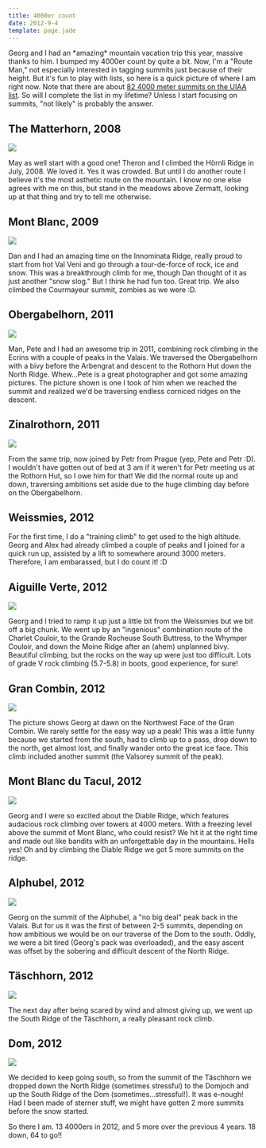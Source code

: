 ```yaml
---
title: 4000er count
date: 2012-9-4
template: page.jade
---
```


Georg and I had an \*amazing\* mountain vacation trip this year, massive
thanks to him. I bumped my 4000er count by quite a bit. Now, I'm a "Route
Man," not especially interested in tagging summits just because of their
height. But it's fun to play with lists, so here is a quick picture of
where I am right now. Note that there are about [82 4000 meter summits on the UIAA list](http://en.wikipedia.org/wiki/List_of_Alpine_four-thousanders).
So will I complete the list in my lifetime? Unless I start focusing on
summits, "not likely" is probably the answer.
  
  

## The Matterhorn, 2008
  
  
![](http://farm4.staticflickr.com/3265/2899564321_132e941822.jpg)
  
May as well start with a good one! Theron and I climbed the Hörnli Ridge
in July, 2008\. We loved it. Yes it was crowded. But until I do another
route I believe it's the most asthetic route on the mountain. I know no
one else agrees with me on this, but stand in the meadows above Zermatt,
looking up at that thing and try to tell me otherwise.
  
  

## Mont Blanc, 2009
  
  
![](http://farm4.staticflickr.com/3469/3808863100_9ca0b06c7e.jpg)
  
Dan and I had an amazing time on the Innominata Ridge, really proud to
start from hot Val Veni and go through a tour-de-force of rock, ice and
snow. This was a breakthrough climb for me, though Dan thought of it as
just another "snow slog." But I think he had fun too. Great trip. We also
climbed the Courmayeur summit, zombies as we were :D.
  
  

## Obergabelhorn, 2011
  
  
![](http://farm7.staticflickr.com/6015/5971440668_abe967086f.jpg)
  
Man, Pete and I had an awesome trip in 2011, combining rock climbing in
the Ecrins with a couple of peaks in the Valais. We traversed the Obergabelhorn
with a bivy before the Arbengrat and descent to the Rothorn Hut down the
North Ridge. Whew...Pete is a great photographer and got some amazing pictures.
The picture shown is one I took of him when we reached the summit and realized
we'd be traversing endless corniced ridges on the descent.
  
  

## Zinalrothorn, 2011
  
  
![](http://farm7.staticflickr.com/6134/5971462714_7da2ff7f37.jpg)
  
From the same trip, now joined by Petr from Prague (yep, Pete and Petr
:D). I wouldn't have gotten out of bed at 3 am if it weren't for Petr meeting
us at the Rothorn Hut, so I owe him for that! We did the normal route up
and down, traversing ambitions set aside due to the huge climbing day before
on the Obergabelhorn.
  
  

## Weissmies, 2012
  
  
For the first time, I do a "training climb" to get used to the high altitude.
Georg and Alex had already climbed a couple of peaks and I joined for a
quick run up, assisted by a lift to somewhere around 3000 meters. Therefore,
I am embarassed, but I do count it! :D
  
  

## Aiguille Verte, 2012
  
  
![](http://farm9.staticflickr.com/8284/7875672466_fa8b62bdf0.jpg)
  
Georg and I tried to ramp it up just a little bit from the Weissmies but
we bit off a big chunk. We went up by an "ingenious" combination route
of the Charlet Couloir, to the Grande Rocheuse South Buttress, to the Whymper
Couloir, and down the Moine Ridge after an (ahem) unplanned bivy. Beautiful
climbing, but the rocks on the way up were just too difficult. Lots of
grade V rock climbing (5.7-5.8) in boots, good experience, for sure!
  
  

## Gran Combin, 2012
  
  
![](http://farm8.staticflickr.com/7128/7875764290_4d7ab7a1cd.jpg)
  
The picture shows Georg at dawn on the Northwest Face of the Gran Combin.
We rarely settle for the easy way up a peak! This was a little funny because
we started from the south, had to climb up to a pass, drop down to the
north, get almost lost, and finally wander onto the great ice face. This
climb included another summit (the Valsorey summit of the peak).
  
  

## Mont Blanc du Tacul, 2012
  
  
![](http://farm9.staticflickr.com/8447/7875878604_d46042df46.jpg)
  
Georg and I were so excited about the Diable Ridge, which features audacious
rock climbing over towers at 4000 meters. With a freezing level above the
summit of Mont Blanc, who could resist? We hit it at the right time and
made out like bandits with an unforgettable day in the mountains. Hells
yes! Oh and by climbing the Diable Ridge we got 5 more summits on the ridge.
  
  

## Alphubel, 2012
  
  
![](http://farm8.staticflickr.com/7270/7875924544_596253de40.jpg)
  
Georg on the summit of the Alphubel, a "no big deal" peak back in the
Valais. But for us it was the first of between 2-5 summits, depending on
how ambitious we would be on our traverse of the Dom to the south. Oddly,
we were a bit tired (Georg's pack was overloaded), and the easy ascent
was offset by the sobering and difficult descent of the North Ridge.
  
  

## Täschhorn, 2012
  
  
![](http://farm9.staticflickr.com/8288/7875940820_1caec5ab31.jpg)
  
The next day after being scared by wind and almost giving up, we went
up the South Ridge of the Täschhorn, a really pleasant rock climb.
  
  

## Dom, 2012
  
  
![](http://farm9.staticflickr.com/8294/7875969986_a2e1141b7a.jpg)
  
We decided to keep going south, so from the summit of the Täschhorn we
dropped down the North Ridge (sometimes stressful) to the Domjoch and up
the South Ridge of the Dom (sometimes...stressful!). It was e-nough! Had
I been made of sterner stuff, we might have gotten 2 more summits before
the snow started.
  
  
So there I am. 13 4000ers in 2012, and 5 more over the previous 4 years.
18 down, 64 to go!!
